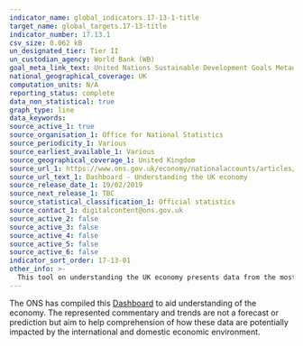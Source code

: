 ```yaml
---
indicator_name: global_indicators.17-13-1-title
target_name: global_targets.17-13-title
indicator_number: 17.13.1
csv_size: 0.062 kB
un_designated_tier: Tier II
un_custodian_agency: World Bank (WB)
goal_meta_link_text: United Nations Sustainable Development Goals Metadata (PDF 469 KB)
national_geographical_coverage: UK
computation_units: N/A
reporting_status: complete
data_non_statistical: true
graph_type: line
data_keywords:
source_active_1: true
source_organisation_1: Office for National Statistics
source_periodicity_1: Various
source_earliest_available_1: Various
source_geographical_coverage_1: United Kingdom
source_url_1: https://www.ons.gov.uk/economy/nationalaccounts/articles/dashboardunderstandingtheukeconomy/2017-02-22
source_url_text_1: Dashboard - Understanding the UK economy
source_release_date_1: 19/02/2019
source_next_release_1: TBC
source_statistical_classification_1: Official statistics
source_contact_1: digitalcontent@ons.gov.uk
source_active_2: false
source_active_3: false
source_active_4: false
source_active_5: false
source_active_6: false
indicator_sort_order: 17-13-01
other_info: >-
  This tool on understanding the UK economy presents data from the most recent official releases in the main areas that contribute to economic activity. Data follows the UN specification for this indicator. This indicator has not been identified in collaboration with topic experts.
---
```

The ONS has compiled this [Dashboard](https://www.ons.gov.uk/economy/nationalaccounts/articles/dashboardunderstandingtheukeconomy/2017-02-22) to aid understanding of the economy. The represented commentary and trends are not a forecast or prediction but aim to help comprehension of how these data are potentially impacted by the international and domestic economic environment.